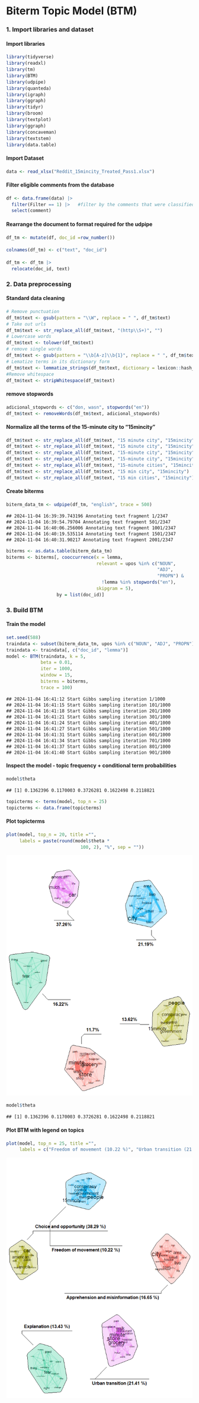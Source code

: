 Biterm Topic Model (BTM)
================

### 1. Import libraries and dataset

#### Import libraries

``` r
library(tidyverse)
library(readxl)
library(tm)
library(BTM)
library(udpipe)
library(quanteda)
library(igraph)
library(ggraph)
library(tidyr)
library(broom)
library(textplot)
library(ggraph)
library(concaveman)
library(textstem)
library(data.table)
```

#### Import Dataset

``` r
data <- read_xlsx("Reddit_15mincity_Treated_Pass1.xlsx")
```

#### Filter eligible comments from the database

``` r
df <- data.frame(data) |>
  filter(Filter == 1) |>   #filter by the comments that were classified as relevant
  select(comment)
```

#### Rearrange the document to format required for the udpipe

``` r
df_tm <- mutate(df, doc_id =row_number())

colnames(df_tm) <- c("text", "doc_id")

df_tm <- df_tm |> 
  relocate(doc_id, text)
```

### 2. Data preprocessing

#### Standard data cleaning

``` r
# Remove punctuation
df_tm$text <- gsub(pattern = "\\W", replace = " ", df_tm$text)
# Take out urls
df_tm$text <- str_replace_all(df_tm$text, "(http\\S+)", "")
# Lowercase words
df_tm$text <- tolower(df_tm$text)
# remove single words 
df_tm$text <- gsub(pattern = "\\b[A-z]\\b{1}", replace = " ", df_tm$text) 
# Lematize terms in its dictionary form
df_tm$text <- lemmatize_strings(df_tm$text, dictionary = lexicon::hash_lemmas)
#Remove whitespace
df_tm$text <- stripWhitespace(df_tm$text)
```

#### remove stopwords

``` r
adicional_stopwords <- c("don, wasn", stopwords("en"))
df_tm$text <- removeWords(df_tm$text, adicional_stopwords)
```

#### Normalize all the terms of the 15-minute city to “15mincity”

``` r
df_tm$text <- str_replace_all(df_tm$text, "15 minute city", "15mincity")
df_tm$text <- str_replace_all(df_tm$text, "15 minute city", "15mincity")
df_tm$text <- str_replace_all(df_tm$text, "15-minute city", "15mincity")
df_tm$text <- str_replace_all(df_tm$text, "15-minute city", "15mincity")
df_tm$text <- str_replace_all(df_tm$text, "15-minute cities", "15mincity")
df_tm$text <- str_replace_all(df_tm$text, "15 min city", "15mincity")
df_tm$text <- str_replace_all(df_tm$text, "15 min cities", "15mincity")
```

#### Create biterms

``` r
biterm_data_tm <- udpipe(df_tm, "english", trace = 500)
```

    ## 2024-11-04 16:39:39.743196 Annotating text fragment 1/2347
    ## 2024-11-04 16:39:54.79704 Annotating text fragment 501/2347
    ## 2024-11-04 16:40:06.256006 Annotating text fragment 1001/2347
    ## 2024-11-04 16:40:19.535114 Annotating text fragment 1501/2347
    ## 2024-11-04 16:40:31.90217 Annotating text fragment 2001/2347

``` r
biterms <- as.data.table(biterm_data_tm)
biterms <- biterms[, cooccurrence(x = lemma,
                                  relevant = upos %in% c("NOUN",
                                                         "ADJ",
                                                         "PROPN") & 
                                    !lemma %in% stopwords("en"),
                                  skipgram = 5),
                   by = list(doc_id)]
```

### 3. Build BTM

#### Train the model

``` r
set.seed(588)
traindata <- subset(biterm_data_tm, upos %in% c("NOUN", "ADJ", "PROPN"))
traindata <- traindata[, c("doc_id", "lemma")]
model <- BTM(traindata, k = 5, 
             beta = 0.01, 
             iter = 1000,
             window = 15,
             biterms = biterms, 
             trace = 100)
```

    ## 2024-11-04 16:41:12 Start Gibbs sampling iteration 1/1000
    ## 2024-11-04 16:41:15 Start Gibbs sampling iteration 101/1000
    ## 2024-11-04 16:41:18 Start Gibbs sampling iteration 201/1000
    ## 2024-11-04 16:41:21 Start Gibbs sampling iteration 301/1000
    ## 2024-11-04 16:41:24 Start Gibbs sampling iteration 401/1000
    ## 2024-11-04 16:41:27 Start Gibbs sampling iteration 501/1000
    ## 2024-11-04 16:41:31 Start Gibbs sampling iteration 601/1000
    ## 2024-11-04 16:41:34 Start Gibbs sampling iteration 701/1000
    ## 2024-11-04 16:41:37 Start Gibbs sampling iteration 801/1000
    ## 2024-11-04 16:41:40 Start Gibbs sampling iteration 901/1000

#### Inspect the model - topic frequency + conditional term probabilities

``` r
model$theta
```

    ## [1] 0.1362396 0.1170003 0.3726281 0.1622498 0.2118821

``` r
topicterms <- terms(model, top_n = 25)
topicterms <- data.frame(topicterms)
```

#### Plot topicterms

``` r
plot(model, top_n = 20, title ="",
     labels = paste(round(model$theta *
                            100, 2), "%", sep = ""))
```

![](BTM_files/figure-gfm/unnamed-chunk-11-1.png)<!-- -->

``` r
model$theta
```

    ## [1] 0.1362396 0.1170003 0.3726281 0.1622498 0.2118821

#### Plot BTM with legend on topics

``` r
plot(model, top_n = 25, title ="",
     labels = c("Freedom of movement (10.22 %)", "Urban transition (21.41 %)", "Choice and opportunity (38.29 %)", "Explanation (13.43 %)", "Apprehension and misinformation (16.65 %)"))
```

![](BTM_files/figure-gfm/unnamed-chunk-12-1.png)<!-- -->
